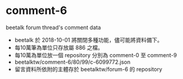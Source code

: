 # comment-6

beetalk forum thread's comment data 

  - beetalk 於 2018-10-01 將關閉多種功能，儘可能將資料備下。
  - 每10萬筆為單位只存放屬 886 之檔。
  - 每10萬為單位放一個 repository 分別為 comment-0 至 comment-9
  - beetalktw/comment-6/80/99/c-6099772.json
  - 留言資料所依附的主體存於 beetalktw/forum-6 的 repository

